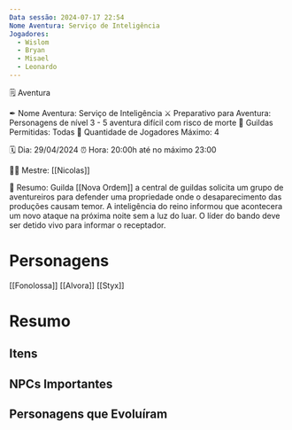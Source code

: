 ```yaml
---
Data sessão: 2024-07-17 22:54
Nome Aventura: Serviço de Inteligência
Jogadores:
  - Wislom
  - Bryan
  - Misael
  - Leonardo
---
```

🗒 Aventura

✒ Nome Aventura: Serviço de Inteligência
⚔ Preparativo para Aventura: Personagens de nível 3 - 5 aventura difícil com risco de morte
🎏 Guildas Permitidas: Todas
🔢 Quantidade de Jogadores Máximo: 4

🗓 Dia: 29/04/2024
⏰ Hora: 20:00h até no máximo 23:00

🧙🏻 Mestre: [[Nicolas]]

📜 Resumo: Guilda [[Nova Ordem]] a central de guildas solicita um grupo de aventureiros para defender uma propriedade  onde o desaparecimento das produções causam temor. A inteligência do reino informou que acontecera um novo ataque na próxima noite sem a luz do luar. O líder do bando deve ser detido vivo para informar o receptador.

# Personagens
[[Fonolossa]]
[[Alvora]]
[[Styx]]


# Resumo


## Itens


## NPCs Importantes


## Personagens que Evoluíram
